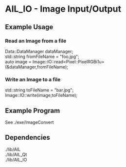 
# AIL_IO - Image Input/Output

## Example Usage

### Read an Image from a file
Data::DataManager dataManager;  
std::string fromFileName = "foo.jpg";  
auto image = Image::IO::read\<Pixel::PixelRGBi1u\>(&dataManager,fromFileName);

### Write an Image to a file
std::string toFileName = "bar.jpg";  
Image::IO::write(image,toFileName);

## Example Program
See ./exe/ImageConvert

## Dependencies

./lib/AIL  
./lib/AIL_Qt  
./lib/AIL_IO  